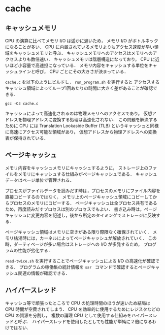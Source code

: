 # cache

## キャッシュメモリ
CPU の演算に比べてメモリ I/O は遥かに遅いため，
メモリ I/O がボトルネックになることが多い．
CPU に内蔵されているメモリよりもアクセス速度が早い領域をキャッシュメモリと呼ぶ．
キャッシュメモリへのアクセスはメモリへのアクセスよりも数倍速い．
キャッシュメモリは階層構造になっており， CPU に近いほど小容量で高速担になっている．
メモリ内容をキャッシュする単位をキャッシュラインと呼び，
CPU ごとにその大きさが決まっている．

```cache.c``` を以下のようにビルドし， ```run_program.sh``` を実行すると
アクセスするキャッシュ領域によってループ1回あたりの時間に大きく差があることが確認できる．

``` gcc -O3 cache.c ```

キャッシュによって高速化されるのは物理メモリへのアクセスであり，
仮想アドレスを物理アドレスに変換する処理は高速化されない．
この問題を解決するために CPU には Translation Lookaside Buffer (TLB)
というキャッシュと同様に高速にアクセス可能な領域があり，
仮想アドレスから物理アドレスへの変換表が保持されている．

## ページキャッシュ
メモリ内容をキャッシュメモリにキャッシュするように，
ストレージ上のファイルをメモリにキャッシュする仕組みがページキャッシュである．
キャッシュデータはページ単位で管理される．

プロセスがファイルデータを読みだす時は，プロセスのメモリにファイル内容を直接コピーするのではなく，
メモリ上のページキャッシュ領域にコピーしてからプロセスのメモリにコピーする．
ページキャッシュは全プロセス共有であるため，再度読みだすプロセスは別のプロセスでもよい．
書き込み時は，ページキャッシュに変更内容を記述し，後から所定のタイミングでストレージに反映する．

ページキャッシュ領域はメモリに空きがある限り際限なく確保されていく．
メモリ枯渇時には，カーネルによってページキャッシュが解放されていく．
この時，ダーティページが多い場合はストレージへの I/O が多発するため，
プログラムの性能が劣化する．

```read-twice.sh``` を実行することでページキャッシュによる I/O の高速化が確認できる．
プログラムの稼働集の統計情報を ```sar ``` コマンドで確認するとページキャッシュ関連の情報が確認できる．

## ハイパースレッド
キャッシュ等で頑張ったところで CPU の処理時間のほうが速いため結局は CPU 時間が空費されてしまう．
CPU を効率的に使用するためにレジスタなどの CPU の資源を分割し，
複数の論理 CPU として使用する仕組みをハイパースレッドと呼ぶ．
ハイパースレッドを使用したとしても性能が単純に２倍になるわけではない．